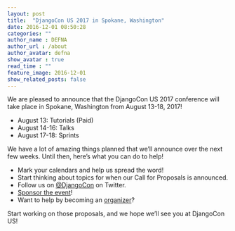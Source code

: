 ```yaml
---
layout: post
title:  "DjangoCon US 2017 in Spokane, Washington"
date: 2016-12-01 08:50:28
categories: ""
author_name : DEFNA
author_url : /about
author_avatar: defna
show_avatar : true
read_time : ""
feature_image: 2016-12-01
show_related_posts: false
---
```


We are pleased to announce that the DjangoCon US 2017 conference will take place in Spokane, Washington from August 13-18, 2017!

* August 13: Tutorials (Paid)
* August 14-16: Talks
* August 17-18: Sprints

We have a lot of amazing things planned that we’ll announce over the next few weeks. Until then, here’s what you can do to help!

* Mark your calendars and help us spread the word!
* Start thinking about topics for when our Call for Proposals is announced.
* Follow us on [@DjangoCon](https://twitter.com/djangocon) on Twitter.
* [Sponsor the event](sponsors@djangocon.us)!
* Want to help by becoming an [organizer](hello@djangocon.us)?

Start working on those proposals, and we hope we’ll see you at DjangoCon US!